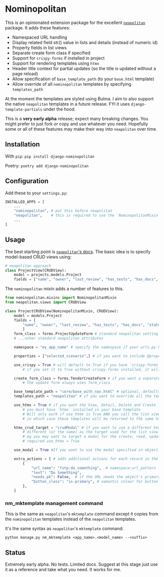 # Nominopolitan

This is an opinionated extension package for the excellent [`neapolitan`](https://github.com/carltongibson/neapolitan/tree/main) package. It adds these features:

- Namespaced URL handling
- Display related field str() value in lists and details (instead of numeric id)
- Property fields in list views
- Separate create form class if specified
- Support for `crispy-forms` if installed in project
- Support for rendering templates using `htmx`
- Header title context for partial updates (so the title is updated without a page reload)
- Allow specification of `base_template_path` (to your `base.html` template)
- Allow override of all `nominopolitan` templates by specifying `templates_path`

At the moment the templates are styled using Bulma. I aim to also support the native `neapolitan` templates in a future release. FYI it uses `django-template-partials` under the hood. 

This is a **very early alpha** release; expect many breaking changes. You might prefer to just fork or copy and use whatever you need. Hopefully some or all of these features may make their way into `neapolitan` over time.

## Installation

With `pip`:
`pip install django-nominopolitan`

Poetry:
`poetry add django-nominopolitan`

## Configuration
Add these to your `settings.py`:

```python
INSTALLED_APPS = [
    ...
    "nominopolitan", # put this before neapolitan
    "neapolitan",    # this is required to use the `NominopolitanMixin`
    ...
]
```

## Usage

The best starting point is [`neapolitan`'s docs](https://noumenal.es/neapolitan/). The basic idea is to specify model-based CRUD views using:

```python
# neapolitan approach
class ProjectView(CRUDView):
    model = projects.models.Project
    fields = ["name", "owner", "last_review", "has_tests", "has_docs", "status"]
```

The `nominopolitan` mixin adds a number of features to this.

```python
from nominopolitan.mixins import NominopolitanMixin
from neapolitan.views import CRUDView

class ProjectCRUDView(NominopolitanMixin, CRUDView):
    model = models.Project
    fields = [
        "name", "owner", "last_review", "has_tests", "has_docs", "status",
        ]
    form_class = forms.ProjectUpdateForm # standard neapolitan setting if needed
    # ...other standard neapolitan attributes

    namespace = "my_app_name" # specify the namespace if your urls.py has app_name = "my_app_name"

    properties = ["selected_scenario",] # if you want to include @property fields in the list view

    use_crispy = True # will default to True if you have `crispy-forms` installed
        # if you set it to True without crispy-forms installed, it will resolve to False

    create_form_class = forms.TenderCreateForm # if you want a separate create form
        # the update form always uses form_class

    base_template_path = "core/base_with_nav.html" # optional, defaults to "nominopolitan/base.html"
    templates_path = "neapolitan" # if you want to override all the templates in another app

    use_htmx = True # if you want the View, Detail, Delete and Create forms to use htmx
        # you must have `htmx` installed in your base template
        # Will only work if use_htmx is True AND you call the list view using htmx
        # in which case these templates will be returned to the same hx-target as used for the list view

    htmx_crud_target = "crudModal" # if you want to use a different htmx target for the crud forms
        # different (or the same) as the target used for the list view
        # eg you may want to target a modal for the create, read, update and delete forms
        # required use_htmx = True

    use_modal = True #If you want to use the modal specified in object_list.html for all action links

    extra_actions = [ # adds additional actions for each record in the list
        {
            "url_name": "fstp:do_something",  # namespace:url_pattern
            "text": "Do Something",
            "needs_pk": False,  # if the URL needs the object's primary key
            "button_class": "is-primary", # semantic colour for button
        },
    ]
```

### nm_mktemplate management command

This is the same as `neapolitan`'s `mktemplate` command except it copies from the `nominopolitan` templates instead of the `neapolitan` templates.

It's the same syntax as `neapolitan`'s `mktemplate` command:

`python manage.py nm_mktemplate <app_name>.<model_name> --<suffix>`

## Status

Extremely early alpha. No tests. Limited docs. Suggest at this stage just use it as a reference and take what you need. It works for me.
